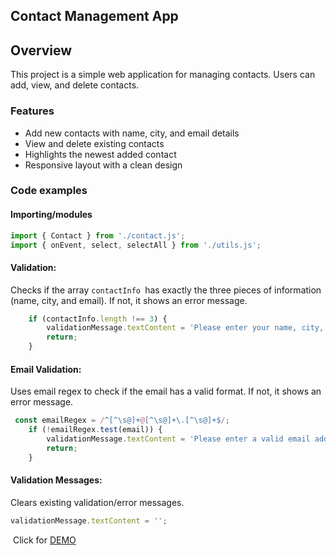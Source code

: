## Contact Management App

## Overview
This project is a simple web application for managing contacts. Users can add, view, and delete contacts.

### Features
- Add new contacts with name, city, and email details
- View and delete existing contacts
- Highlights the newest added contact
- Responsive layout with a clean design

### Code examples
#### Importing/modules
```javascript
import { Contact } from './contact.js';
import { onEvent, select, selectAll } from './utils.js';
```
#### Validation:
Checks if the array `contactInfo `has exactly the three pieces of information (name, city, and email).
If not, it shows an error message.

```javascript
    if (contactInfo.length !== 3) {
        validationMessage.textContent = 'Please enter your name, city, and email separated by commas.';
        return; 
    }
```

#### Email Validation:
Uses email regex to check if the email has a valid format.
If not, it shows an error message.

```javascript
 const emailRegex = /^[^\s@]+@[^\s@]+\.[^\s@]+$/;
    if (!emailRegex.test(email)) {
        validationMessage.textContent = 'Please enter a valid email address.';
        return; 
    }
```

#### Validation Messages:
Clears existing validation/error messages.

```javascript
validationMessage.textContent = '';
```

 Click for [DEMO](https://mcguenette.github.io/contacts/)